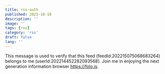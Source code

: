 ```yaml
---
title: rss-auth
published: 2025-10-18
description: ''
image: ''
tags: [rss]
category: 'rss'
draft: false 
lang: ''
---
```


This message is used to verify that this feed (feedId:202215075068683264) belongs to me (userId:202214452282093568). Join me in enjoying the next generation information browser https://folo.is.
